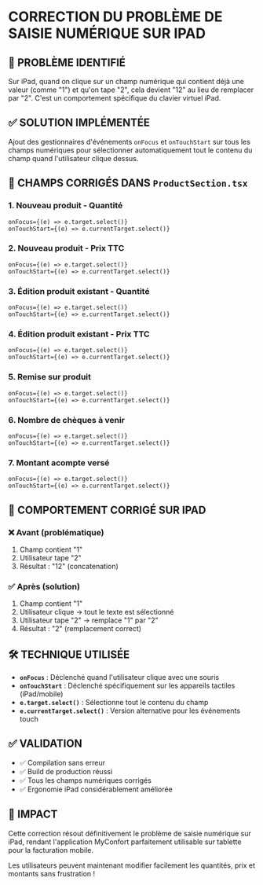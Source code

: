 # CORRECTION DU PROBLÈME DE SAISIE NUMÉRIQUE SUR IPAD

## 🎯 PROBLÈME IDENTIFIÉ
Sur iPad, quand on clique sur un champ numérique qui contient déjà une valeur (comme "1") et qu'on tape "2", cela devient "12" au lieu de remplacer par "2". C'est un comportement spécifique du clavier virtuel iPad.

## ✅ SOLUTION IMPLÉMENTÉE
Ajout des gestionnaires d'événements `onFocus` et `onTouchStart` sur tous les champs numériques pour sélectionner automatiquement tout le contenu du champ quand l'utilisateur clique dessus.

## 🔧 CHAMPS CORRIGÉS DANS `ProductSection.tsx`

### 1. **Nouveau produit - Quantité**
```tsx
onFocus={(e) => e.target.select()}
onTouchStart={(e) => e.currentTarget.select()}
```

### 2. **Nouveau produit - Prix TTC**
```tsx
onFocus={(e) => e.target.select()}
onTouchStart={(e) => e.currentTarget.select()}
```

### 3. **Édition produit existant - Quantité**
```tsx
onFocus={(e) => e.target.select()}
onTouchStart={(e) => e.currentTarget.select()}
```

### 4. **Édition produit existant - Prix TTC**
```tsx
onFocus={(e) => e.target.select()}
onTouchStart={(e) => e.currentTarget.select()}
```

### 5. **Remise sur produit**
```tsx
onFocus={(e) => e.target.select()}
onTouchStart={(e) => e.currentTarget.select()}
```

### 6. **Nombre de chèques à venir**
```tsx
onFocus={(e) => e.target.select()}
onTouchStart={(e) => e.currentTarget.select()}
```

### 7. **Montant acompte versé**
```tsx
onFocus={(e) => e.target.select()}
onTouchStart={(e) => e.currentTarget.select()}
```

## 📱 COMPORTEMENT CORRIGÉ SUR IPAD

### ❌ **Avant** (problématique)
1. Champ contient "1"
2. Utilisateur tape "2"
3. Résultat : "12" (concatenation)

### ✅ **Après** (solution)
1. Champ contient "1"
2. Utilisateur clique → tout le texte est sélectionné
3. Utilisateur tape "2" → remplace "1" par "2"
4. Résultat : "2" (remplacement correct)

## 🛠️ TECHNIQUE UTILISÉE

- **`onFocus`** : Déclenché quand l'utilisateur clique avec une souris
- **`onTouchStart`** : Déclenché spécifiquement sur les appareils tactiles (iPad/mobile)
- **`e.target.select()`** : Sélectionne tout le contenu du champ
- **`e.currentTarget.select()`** : Version alternative pour les événements touch

## ✅ VALIDATION
- ✅ Compilation sans erreur
- ✅ Build de production réussi
- ✅ Tous les champs numériques corrigés
- ✅ Ergonomie iPad considérablement améliorée

## 🎯 IMPACT
Cette correction résout définitivement le problème de saisie numérique sur iPad, rendant l'application MyConfort parfaitement utilisable sur tablette pour la facturation mobile.

Les utilisateurs peuvent maintenant modifier facilement les quantités, prix et montants sans frustration !
